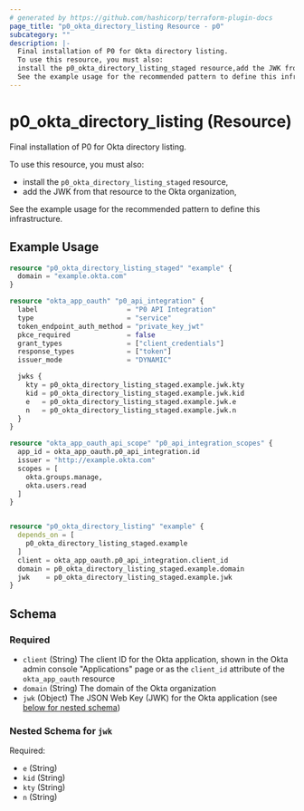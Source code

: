 ```yaml
---
# generated by https://github.com/hashicorp/terraform-plugin-docs
page_title: "p0_okta_directory_listing Resource - p0"
subcategory: ""
description: |-
  Final installation of P0 for Okta directory listing.
  To use this resource, you must also:
  install the p0_okta_directory_listing_staged resource,add the JWK from that resource to the Okta organization,
  See the example usage for the recommended pattern to define this infrastructure.
---
```


# p0_okta_directory_listing (Resource)

Final installation of P0 for Okta directory listing.

To use this resource, you must also:
- install the `p0_okta_directory_listing_staged` resource,
- add the JWK from that resource to the Okta organization,

See the example usage for the recommended pattern to define this infrastructure.

## Example Usage

```terraform
resource "p0_okta_directory_listing_staged" "example" {
  domain = "example.okta.com"
}

resource "okta_app_oauth" "p0_api_integration" {
  label                      = "P0 API Integration"
  type                       = "service"
  token_endpoint_auth_method = "private_key_jwt"
  pkce_required              = false
  grant_types                = ["client_credentials"]
  response_types             = ["token"]
  issuer_mode                = "DYNAMIC"

  jwks {
    kty = p0_okta_directory_listing_staged.example.jwk.kty
    kid = p0_okta_directory_listing_staged.example.jwk.kid
    e   = p0_okta_directory_listing_staged.example.jwk.e
    n   = p0_okta_directory_listing_staged.example.jwk.n
  }
}

resource "okta_app_oauth_api_scope" "p0_api_integration_scopes" {
  app_id = okta_app_oauth.p0_api_integration.id
  issuer = "http://example.okta.com"
  scopes = [
    okta.groups.manage,
    okta.users.read
  ]
}


resource "p0_okta_directory_listing" "example" {
  depends_on = [
    p0_okta_directory_listing_staged.example
  ]
  client = okta_app_oauth.p0_api_integration.client_id
  domain = p0_okta_directory_listing_staged.example.domain
  jwk    = p0_okta_directory_listing_staged.example.jwk
}
```

<!-- schema generated by tfplugindocs -->
## Schema

### Required

- `client` (String) The client ID for the Okta application, shown in the Okta admin console "Applications" page
or as the `client_id` attribute of the `okta_app_oauth` resource
- `domain` (String) The domain of the Okta organization
- `jwk` (Object) The JSON Web Key (JWK) for the Okta application (see [below for nested schema](#nestedatt--jwk))

<a id="nestedatt--jwk"></a>
### Nested Schema for `jwk`

Required:

- `e` (String)
- `kid` (String)
- `kty` (String)
- `n` (String)
